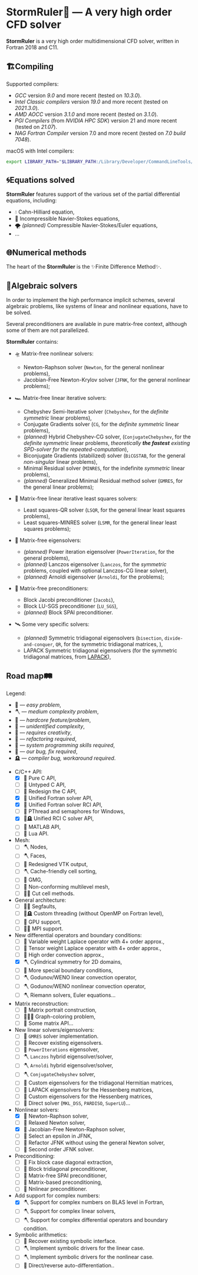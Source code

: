<!--=-=-=-=-=-=-=-=-=-=-=-=-=-=-=-=-=-=-=-=-=-=-=-=-=-=-=-=-=-=-=-->
# StormRuler🦜 — A very high order CFD solver
<!--=-=-=-=-=-=-=-=-=-=-=-=-=-=-=-=-=-=-=-=-=-=-=-=-=-=-=-=-=-=-=-->
**StormRuler** is a very high order multidimensional CFD solver, 
written in Fortran 2018 and C11.

<!----------------------------------------------------------------->
## 🏗Compiling
<!----------------------------------------------------------------->

Supported compilers:
* _GCC_ version _9.0_ and more recent 
  (tested on _10.3.0_).
* _Intel Classic compilers_ version _19.0_ and more recent
  (tested on _2021.3.0_).
* _AMD AOCC_ version _3.1.0_ and more recent
  (tested on _3.1.0_).
* _PGI Compilers_ (from _NVIDIA HPC SDK_) version 21 and more recent 
  (tested on _21.07_).
* _NAG Fortran Compiler_ version 7.0 and more recent
  (tested on _7.0 build 7048_).

macOS with Intel compilers:
```zsh
export LIBRARY_PATH="$LIBRARY_PATH:/Library/Developer/CommandLineTools/SDKs/MacOSX.sdk/usr/lib"
```

<!----------------------------------------------------------------->
## 🌀Equations solved
<!----------------------------------------------------------------->
**StormRuler** features support of the various set of the
partial differential equations, including:
* 💧 Cahn-Hilliard equation,
* 🌊 Incompressible Navier-Stokes equations,
* 🌪 _(planned)_ Сompressible Navier-Stokes/Euler equations,
* ...

<!----------------------------------------------------------------->
## 🌐Numerical methods
<!----------------------------------------------------------------->
The heart of the **StormRuler** is the ✨Finite Difference Method✨.

<!----------------------------------------------------------------->
## 🌈Algebraic solvers
<!----------------------------------------------------------------->
In order to implement the high performance implicit schemes,
several algebraic problems, like systems of linear and nonlinear
equations, have to be solved.

<!--For the sake of convenience, all auxiliary solvers are implemented 
in the matrix-free manner: no assembled matrix is required to find 
a solution of the algebraic problem, only the matrix-vector product 
function is used.

Although most of the problems can be solved in the matrix-free 
manner using the Krylov subspace iterative solver, in some 
pathological cases an assembled matrix be required to 
construct a suitable preconditioner or utilize a direct solver.
**StormRuler** reconstructs a matrix using the matrix-vector 
product function automatically, using the 
_graph coloring based-algorithm_ in order to minimize an 
amount of the matrix-vector products required to construct it.-->

Several preconditioners are available in pure matrix-free context,
although some of them are not parallelized.

**StormRuler** contains:
- 🛸 Matrix-free nonlinear solvers:
  * Newton-Raphson solver 
    (`Newton`, for the general nonlinear problems),
  * Jacobian-Free Newton-Krylov solver 
    (`JFNK`, for the general nonlinear problems);

- 🏎 Matrix-free linear iterative solvers:
  * Chebyshev Semi-Iterative solver
    (`Chebyshev`, for the _definite symmetric_ linear problems),
  * Conjugate Gradients solver 
    (`CG`, for the _definite symmetric_ linear problems),
  * _(planned)_ Hybrid Chebyshev-CG solver,
    (`ConjugateChebyshev`, for the _definite symmetric_ linear problems,
     _theoretically **the fastest** existing SPD-solver 
      for the repeated-computation_),
  * Biconjugate Gradients (stabilized) solver
    (`BiCGSTAB`, for the general _non-singular_ linear problems),
  * Minimal Residual solver
    (`MINRES`, for the indefinite _symmetric_ linear problems),
  * _(planned)_ Generalized Minimal Residual method solver
    (`GMRES`, for the general linear problems);

<!--
- 🚂 Linear direct solvers (embedded into the matrix-free environment):
  * MKL Direct Sparse Solver 
    (`DSS_MKL`, from [MKL DSS](https://intel.ly/37N95pe)).-->

- 🚜 Matrix-free linear iterative least squares solvers:
  * Least squares-QR solver
    (`LSQR`, for the general linear least squares problems),
  * Least squares-MINRES solver
    (`LSMR`, for the general linear least squares problems);

- 🚢 Matrix-free eigensolvers:
  * _(planned)_ Power iteration eigensolver
    (`PowerIteration`, for the general problems),
  * _(planned)_ Lanczos eigensolver
    (`Lanczos`, for the _symmetric_ problems,
     coupled with optional Lanczos-CG linear solver),
  * _(planned)_ Arnoldi eigensolver
    (`Arnoldi`, for the problems);

- 🚨 Matrix-free preconditioners:
  * Block Jacobi preconditioner
    (`Jacobi`),
  * Block LU-SGS preconditioner
    (`LU_SGS`),
  * _(planned)_ Block SPAI preconditioner.

- 🛰 Some very specific solvers:
  * _(planned)_ Symmetric tridiagonal eigensolvers
    (`bisection`, `divide-and-conquer`, `QR`,
     for the symmetric tridiagonal matrices, ),
  * LAPACK Symmetric tridiagonal eigensolvers
    (for the symmetric tridiagonal matrices, from [LAPACK](https://bit.ly/3yWg8qM)),

<!----------------------------------------------------------------->
## Road map🛤
<!----------------------------------------------------------------->

Legend:
- 🧸 — _easy problem_,
- 🪓 — _medium complexity problem_,
- 🚬 — _hardcore feature/problem_,
- 🦜 — _unidentified complexity_,
- 💄 — _requires creativity_,
- 🧻 — _refactoring required_,
- 🐏 — _system programming skills required_,
- 🐞 — _our bug, fix required_,
- 🪦 — _compiler bug, workaround required_.

* C/C++ API:
  - [x] 🐏 Pure C API,
  - [ ] 💄 Untyped C API,
  - [ ] 💄 Redesign the C API,
  - [x] 💄 Unified Fortran solver API,
  - [x] 💄 Unified Fortran solver RCI API,
  - [ ] 🐏 PThread and semaphores for Windows,
  - [x] 🚬🪦 Unified RCI C solver API,
  - [ ] 🚬 MATLAB API,
  - [ ] 🚬 Lua API.

* Mesh:
  - [ ] 🪓 Nodes,
  - [ ] 🪓 Faces,
  - [ ] 🧸 Redesigned VTK output,
  - [ ] 🪓 Cache-friendly cell sorting,
  - [ ] 🚬 GMG,
  - [ ] 🚬 Non-conforming multilevel mesh,
  - [ ] 🚬🚬 Cut cell methods.

* General architecture:
  - [ ] 🦜🐞 Segfaults,
  - [ ] 🚬🪦 Custom threading (without OpenMP on Fortran level),
  - [ ] 🚬 GPU support,
  - [ ] 🚬🚬 MPI support.

* New differential operators and boundary conditions:
  - [ ] 🧸 Variable weight Laplace operator with 4+ order approx.,
  - [ ] 🦜 Tensor weight Laplace operator with 4+ order approx.,
  - [ ] 🦜 High order convection approx.,
  - [x] 🪓 Cylindrical symmetry for 2D domains,
  - [ ] 💄 More special boundary conditions,
  - [ ] 🪓 Godunov/WENO linear convection operator,
  - [ ] 🪓 Godunov/WENO nonlinear convection operator,
  - [ ] 🪓 Riemann solvers, Euler equations...

* Matrix reconstruction:
  - [ ] 🚬 Matrix portrait construction,
  - [ ] 🚬🚬🚬 Graph-coloring problem,
  - [ ] 🚬 Some matrix API...

* New linear solvers/eigensolvers:
  - [ ] 🚬 `GMRES` solver implementation.
  - [ ] 🧸 Recover existing eigensolvers.
  - [ ] 🧸 `PowerIterations` eigensolver,
  - [ ] 🪓 `Lanczos` hybrid eigensolver/solver,
  - [ ] 🪓 `Arnoldi` hybrid eigensolver/solver,
  - [ ] 🪓 `ConjugateChebyshev` solver,
  - [ ] 🦜 Custom eigensolvers for the tridiagonal Hermitian matrices,
  - [ ] 🧸 LAPACK eigensolvers for the Hessenberg matrices,
  - [ ] 🦜 Custom eigensolvers for the Hessenberg matrices,
  - [ ] 🦜 Direct solver (`MKL_DSS`, `PARDISO`, `SuperLU`)...

* Nonlinear solvers:
  - [x] 🧸 Newton-Raphson solver,
  - [ ] 🦜 Relaxed Newton solver,
  - [x] 🧸 Jacobian-Free Newton-Raphson solver,
  - [ ] 🧸 Select an epsilon in JFNK,
  - [ ] 🧻 Refactor JFNK without using the general Newton solver,
  - [ ] 🧸 Second order JFNK solver.

* Preconditioning:
  - [ ] 🦜 Fix block case diagonal extraction,
  - [ ] 🦜 Block tridiagonal preconditioner,
  - [ ] 🚬 Matrix-free SPAI preconditioner,
  - [ ] 🚬 Matrix-based preconditioning,
  - [ ] 🦜 Nnlinear preconditioner.

* Add support for complex numbers:
  - [x] 🪓 Support for complex numbers on BLAS level in Fortran,
  - [ ] 🪓 Support for complex linear solvers,
  - [ ] 🪓 Support for complex differential operators and boundary condition. 

* Symbolic arithmetics:
  - [ ] 🧸 Recover existing symbolic interface.
  - [ ] 🪓 Implement symbolic drivers for the linear case.
  - [ ] 🪓 Implement symbolic drivers for the nonlinear case.
  - [ ] 🦜 Direct/reverse auto-differentiation..
